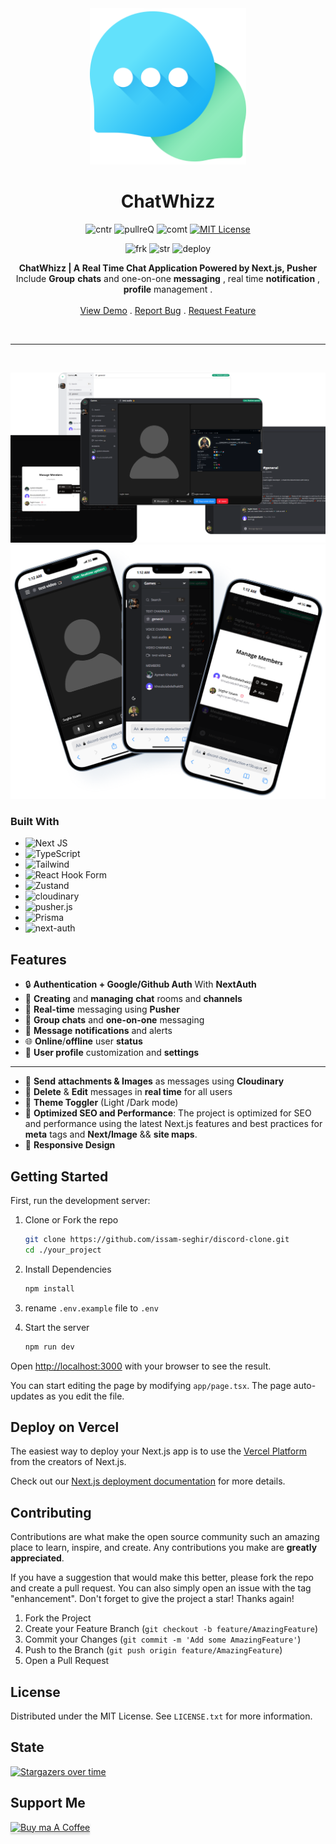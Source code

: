 <div align="center">

<img src="public/logo.png" alt="logo" width="250" height="250">

<h1 align="center" >ChatWhizz</h1>

![cntr](https://img.shields.io/github/contributors/issam-seghir/chat-whizz?color=pink&style=for-the-badge)
![pullreQ](https://img.shields.io/github/issues-pr/issam-seghir/chat-whizz?color=orange&style=for-the-badge)
![comt](https://img.shields.io/github/last-commit/issam-seghir/chat-whizz?style=for-the-badge)
[![MIT License](https://img.shields.io/badge/License-MIT-green.svg?style=for-the-badge)](https://choosealicense.com/licenses/mit/)

![frk](https://img.shields.io/github/forks/issam-seghir/chat-whizz?style=flat-square)
![str](https://img.shields.io/github/stars/issam-seghir/chat-whizz?style=flat-square)
![deploy](https://img.shields.io/website?down_color=red&down_message=down&style=flat-square&up_color=succes&up_message=up&url=https%3A%2F%2Fchat-whizz.vercel.app)

  <p align="center">

  **ChatWhizz | A Real Time Chat Application Powered by Next.js, Pusher**
  Include **Group** **chats** and one-on-one **messaging** , real time **notification** , **profile** management .
    <br />
    <br />
    <a href="https://chat-whizz.vercel.app">View Demo</a>
    .
    <a href="https://github.com/issam-seghir/chat-whizz/issues">Report Bug</a>
    .
    <a href="https://github.com/issam-seghir/chat-whizz/pulls">Request Feature</a>
  </p>

<br>
<hr>

</div>

<br>

![alt text](mockup-desktop.png)
![alt text](mockup-mobile.png)


### Built With

- ![Next JS](https://img.shields.io/badge/Next-black?style=for-the-badge&logo=next.js&logoColor=white)
- ![TypeScript](https://img.shields.io/badge/typescript-%23007ACC.svg?style=for-the-badge&logo=typescript&logoColor=white)
- ![Tailwind](https://img.shields.io/badge/Tailwind_CSS-38B2AC?style=for-the-badge&logo=tailwind-css&logoColor=white)
- ![React Hook Form](https://img.shields.io/badge/React%20Hook%20Form-%23EC5990.svg?style=for-the-badge&logo=reacthookform&logoColor=white)
- ![Zustand](https://img.shields.io/badge/zustand-FFA351.svg?style=for-the-badge&logo=zustand&logoColor=white)
- ![cloudinary](https://img.shields.io/badge/cloudinary-B91C1C?style=for-the-badge&logo=cloudinary)
- ![pusher.js](https://img.shields.io/badge/pusher-black?style=for-the-badge&logo=pusher&badgeColor=010101)
- ![Prisma](https://img.shields.io/badge/Prisma-011627?style=for-the-badge&logo=prisma&logoColor=white)
- ![next-auth](https://img.shields.io/badge/Next%20Auth-765eff.svg?style=for-the-badge&logo=nextauth&logoColor=white)

## Features

- 🔒 **Authentication + Google/Github Auth** With **NextAuth**
- 🎉 **Creating** and **managing** **chat** rooms and **channels**
- 📱 **Real-time** messaging using **Pusher**
- 📨 **Group chats** and **one-on-one** messaging
- 📌 **Message** **notifications** and alerts
- 🌐 **Online**/**offline** user **status**
- 👤 **User profile** customization and **settings**

---

- 🎁 **Send** **attachments & Images** as messages using **Cloudinary**
- 🧨 **Delete** & **Edit** messages in **real time** for all users
- 🎨 **Theme Toggler** (Light /Dark mode)
- 🚀 **Optimized SEO and Performance**: The project is optimized for SEO and performance using the latest Next.js features and best practices for **meta** tags and **Next/Image** && **site maps**.
- 🎊 **Responsive Design**




## Getting Started

First, run the development server:

1. Clone or Fork the repo

   ```sh
   git clone https://github.com/issam-seghir/discord-clone.git
   cd ./your_project
   ```

2. Install Dependencies

   ```sh
   npm install
   ```

3. rename `.env.example` file to `.env`

4. Start the server

    ```sh
    npm run dev
    ```

Open [http://localhost:3000](http://localhost:3000) with your browser to see the result.

You can start editing the page by modifying `app/page.tsx`. The page auto-updates as you edit the file.

## Deploy on Vercel

The easiest way to deploy your Next.js app is to use the [Vercel Platform](https://vercel.com/new?utm_medium=default-template&filter=next.js&utm_source=create-next-app&utm_campaign=create-next-app-readme) from the creators of Next.js.

Check out our [Next.js deployment documentation](https://nextjs.org/docs/deployment) for more details.

<!-- CONTRIBUTING -->
## Contributing

Contributions are what make the open source community such an amazing place to learn, inspire, and create. Any contributions you make are **greatly appreciated**.

If you have a suggestion that would make this better, please fork the repo and create a pull request. You can also simply open an issue with the tag "enhancement".
Don't forget to give the project a star! Thanks again!

1. Fork the Project
2. Create your Feature Branch (`git checkout -b feature/AmazingFeature`)
3. Commit your Changes (`git commit -m 'Add some AmazingFeature'`)
4. Push to the Branch (`git push origin feature/AmazingFeature`)
5. Open a Pull Request

<!-- LICENSE -->
## License

Distributed under the MIT License. See `LICENSE.txt` for more information.


## State

[![Stargazers over time](https://starchart.cc/issam-seghir/chat-whizz.svg)](https://starchart.cc/issam-seghir/chat-whizz)


## Support Me

<a href="https://www.buymeacoffee.com/issam.seghir" target="_blank"><img src="https://www.buymeacoffee.com/assets/img/custom_images/orange_img.png" alt="Buy ma A Coffee" style="width: 174px !important;height: 41px !important;box-shadow: 0 3px 2px 0 rgb(190 190 190 / 50%) !important;" ></a>
</div>
